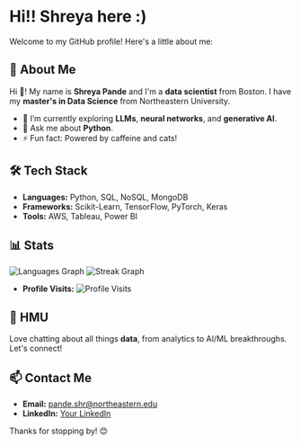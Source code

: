 # Hi!! Shreya here :) 

Welcome to my GitHub profile! Here's a little about me:

## 🚀 About Me
Hi 👋! My name is **Shreya Pande** and I'm a **data scientist** from Boston. I have my **master's in Data Science** from Northeastern University.

- 🌱 I’m currently exploring **LLMs**, **neural networks**, and **generative AI**.
- 💬 Ask me about **Python**.
- ⚡ Fun fact: Powered by caffeine and cats!

## 🛠️ Tech Stack
- **Languages:** Python, SQL, NoSQL, MongoDB
- **Frameworks:** Scikit-Learn, TensorFlow, PyTorch, Keras
- **Tools:** AWS, Tableau, Power BI

## 📊 Stats
![Languages Graph](#)
![Streak Graph](#)
- **Profile Visits:** ![Profile Visits](#)

## 💬 HMU
Love chatting about all things **data**, from analytics to AI/ML breakthroughs. Let's connect!

## 📫 Contact Me
- **Email:** [pande.shr@northeastern.edu](mailto:pande.shr@northeastern.edu)
- **LinkedIn:** [Your LinkedIn](https://linkedin.com/in/shreya-pande-21ab79192)


Thanks for stopping by! 😊
